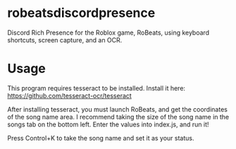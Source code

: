 # robeatsdiscordpresence
Discord Rich Presence for the Roblox game, RoBeats, using keyboard shortcuts, screen capture, and an OCR.

# Usage

This program requires tesseract to be installed. Install it here:
https://github.com/tesseract-ocr/tesseract

After installing tesseract, you must launch RoBeats, and get the coordinates of the song name area. I recommend taking the size of the song name in the songs tab on the bottom left. Enter the values into index.js, and run it!

Press Control+K to take the song name and set it as your status.
